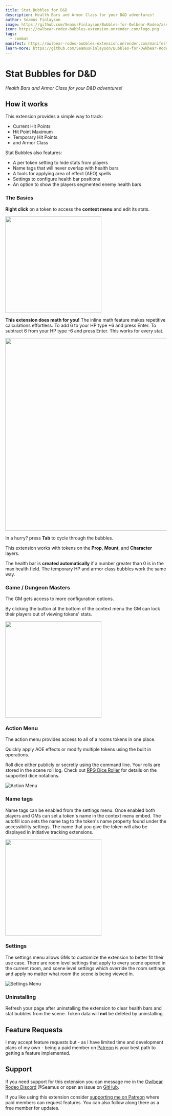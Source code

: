 ```yaml
---
title: Stat Bubbles for D&D
description: Health Bars and Armor Class for your D&D adventures!
author: Seamus Finlayson
image: https://github.com/SeamusFinlayson/Bubbles-for-Owlbear-Rodeo/assets/77430559/6e2bcd42-d59e-4482-8fc9-c514bfd3a1c5
icon: https://owlbear-rodeo-bubbles-extension.onrender.com/logo.png
tags:
  - combat
manifest: https://owlbear-rodeo-bubbles-extension.onrender.com/manifest.json
learn-more: https://github.com/SeamusFinlayson/Bubbles-for-Owkbear-Rodeo
---
```


# Stat Bubbles for D&D

_Health Bars and Armor Class for your D&D adventures!_

## How it works

This extension provides a simple way to track:

- Current Hit Points
- Hit Point Maximum
- Temporary Hit Points
- and Armor Class

Stat Bubbles also features:

- A per token setting to hide stats from players
- Name tags that will never overlap with health bars
- A tools for applying area of effect (AEO) spells
- Settings to configure health bar positions
- An option to show the players segmented enemy health bars

### The Basics

**Right click** on a token to access the **context menu** and edit its stats.

<img name="Player Context Menu" src="https://github.com/user-attachments/assets/476d0377-19ff-4f3c-a50f-df62c38adaa7" width=300>

**This extension does math for you!** The inline math feature makes repetitive calculations effortless. To add 6 to your HP type +6 and press Enter. To subtract 6 from your HP type -6 and press Enter. This works for every stat.

<img name="Inline Math Demo" src="https://github.com/user-attachments/assets/440423a0-3ee7-4f2e-9a36-c65da92b354e" width=600>

In a hurry? press **Tab** to cycle through the bubbles.

This extension works with tokens on the **Prop**, **Mount**, and **Character** layers.

The health bar is **created automatically** if a number greater than 0 is in the max health field. The temporary HP and armor class bubbles work the same way.

### Game / Dungeon Masters

The GM gets access to more configuration options.

By clicking the button at the bottom of the context menu the GM can lock their players out of viewing tokens' stats.

<img name="GM Context Menu" src="https://github.com/user-attachments/assets/fbdc127d-41cc-4023-90fd-575909ad5569" width=300>

### Action Menu

The action menu provides access to all of a rooms tokens in one place.

Quickly apply AOE effects or modify multiple tokens using the built in operations.

Roll dice either publicly or secretly using the command line. Your rolls are stored in the scene roll log. Check out [RPG Dice Roller](https://dice-roller.github.io/documentation/guide/notation/) for details on the supported dice notations.

![Action Menu](https://github.com/user-attachments/assets/86d39c02-219d-47b6-986d-6f5785e71d07)

### Name tags

Name tags can be enabled from the settings menu. Once enabled both players and GMs can set a token's name in the context menu embed. The autofill icon sets the name tag to the token's name property found under the accessibility settings. The name that you give the token will also be displayed in initiative tracking extensions.

<img name="Name tag context menu" src="https://github.com/user-attachments/assets/9f349b52-4918-464c-99ff-7db63550e31d" width=300>

### Settings

The settings menu allows GMs to customize the extension to better fit their use case. There are room level settings that apply to every scene opened in the current room, and scene level settings which override the room settings and apply no matter what room the scene is being viewed in.

![Settings Menu](https://github.com/user-attachments/assets/a8758eca-e727-4509-933d-456c57210fc9)

### Uninstalling

Refresh your page after uninstalling the extension to clear health bars and stat bubbles from the scene. Token data will **not** be deleted by uninstalling.

## Feature Requests

I may accept feature requests but - as I have limited time and development plans of my own - being a paid member on [Patreon](https://www.patreon.com/SeamusFinlayson) is your best path to getting a feature implemented.

## Support

If you need support for this extension you can message me in the [Owlbear Rodeo Discord](https://discord.gg/yWSErB6Qaj) @Seamus or open an issue on [GitHub](https://github.com/SeamusFinlayson/Bubbles-for-Owkbear-Rodeo).

If you like using this extension consider [supporting me on Patreon](https://www.patreon.com/SeamusFinlayson) where paid members can request features. You can also follow along there as a free member for updates.
